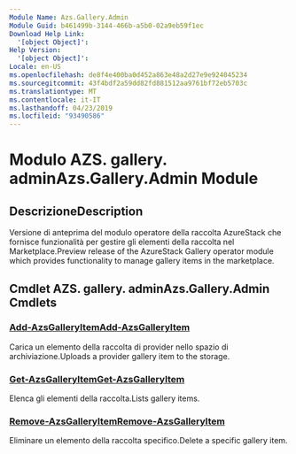 ```yaml
---
Module Name: Azs.Gallery.Admin
Module Guid: b461499b-3144-466b-a5b0-02a9eb59f1ec
Download Help Link:
  '[object Object]': 
Help Version:
  '[object Object]': 
Locale: en-US
ms.openlocfilehash: de8f4e400ba0d452a863e48a2d27e9e924045234
ms.sourcegitcommit: 43f4bdf2a59dd82fd881512aa9761bf72eb5703c
ms.translationtype: MT
ms.contentlocale: it-IT
ms.lasthandoff: 04/23/2019
ms.locfileid: "93490586"
---
```

# <span data-ttu-id="5b447-101">Modulo AZS. gallery. admin</span><span class="sxs-lookup"><span data-stu-id="5b447-101">Azs.Gallery.Admin Module</span></span>
## <span data-ttu-id="5b447-102">Descrizione</span><span class="sxs-lookup"><span data-stu-id="5b447-102">Description</span></span>
<span data-ttu-id="5b447-103">Versione di anteprima del modulo operatore della raccolta AzureStack che fornisce funzionalità per gestire gli elementi della raccolta nel Marketplace.</span><span class="sxs-lookup"><span data-stu-id="5b447-103">Preview release of the AzureStack Gallery operator module which provides functionality to manage gallery items in the marketplace.</span></span>

## <span data-ttu-id="5b447-104">Cmdlet AZS. gallery. admin</span><span class="sxs-lookup"><span data-stu-id="5b447-104">Azs.Gallery.Admin Cmdlets</span></span>
### [<span data-ttu-id="5b447-105">Add-AzsGalleryItem</span><span class="sxs-lookup"><span data-stu-id="5b447-105">Add-AzsGalleryItem</span></span>](Add-AzsGalleryItem.md)
<span data-ttu-id="5b447-106">Carica un elemento della raccolta di provider nello spazio di archiviazione.</span><span class="sxs-lookup"><span data-stu-id="5b447-106">Uploads a provider gallery item to the storage.</span></span>

### [<span data-ttu-id="5b447-107">Get-AzsGalleryItem</span><span class="sxs-lookup"><span data-stu-id="5b447-107">Get-AzsGalleryItem</span></span>](Get-AzsGalleryItem.md)
<span data-ttu-id="5b447-108">Elenca gli elementi della raccolta.</span><span class="sxs-lookup"><span data-stu-id="5b447-108">Lists gallery items.</span></span>

### [<span data-ttu-id="5b447-109">Remove-AzsGalleryItem</span><span class="sxs-lookup"><span data-stu-id="5b447-109">Remove-AzsGalleryItem</span></span>](Remove-AzsGalleryItem.md)
<span data-ttu-id="5b447-110">Eliminare un elemento della raccolta specifico.</span><span class="sxs-lookup"><span data-stu-id="5b447-110">Delete a specific gallery item.</span></span>


